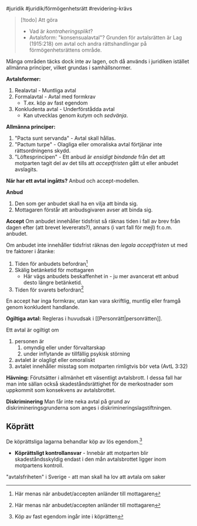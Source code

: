 #juridik #juridik/förmögenhetsrätt #revidering-krävs

> [!todo] Att göra
> - Vad är *kontraheringsplikt*?
> - Avtalsform: "konsensualavtal"?
Grunden för avtalsrätten är Lag (1915:218) om avtal och andra rättshandlingar på förmögenhetsrättens område.

Många områden täcks dock inte av lagen, och då används i juridiken istället allmänna principer, vilket grundas i samhällsnormer.

**Avtalsformer:**
1. Realavtal - Muntliga avtal
2. Formalavtal - Avtal med formkrav
	- T.ex. köp av fast egendom
3. Konkludenta avtal - Underförstådda avtal
	- Kan utvecklas genom *kutym* och *sedvänja*.

**Allmänna principer:**
1. "Pacta sunt servanda" - Avtal skall hållas.
2. "Pactum turpe" - Olagliga eller omoraliska avtal förtjänar inte rättsordningens skydd.
3. "Löftesprincipen" - Ett anbud är *ensidigt bindande* från det att motparten tagit del av det tills att *acceptfristen* gått ut eller anbudet avslagits.

**När har ett avtal ingåtts?**
Anbud och accept-modellen.

**Anbud**
1. Den som ger anbudet skall ha en vilja att binda sig.
2. Mottagaren förstår att anbudsgivaren avser att binda sig.

**Accept**
Om anbudet innehåller tidsfrist så räknas tiden i fall av brev från dagen efter (att brevet levererats?), annars (i vart fall för mejl) fr.o.m. anbudet.

Om anbudet inte innehåller tidsfrist räknas den *legala acceptfristen* ut med tre faktorer i åtanke:
1. Tiden för anbudets befordran[^2]
2. Skälig betänketid för mottagaren
	- Här vägs anbudets beskaffenhet in - ju mer avancerat ett anbud desto längre betänketid.
3. Tiden för svarets befordran[^2]

En accept har inga formkrav, utan kan vara skriftlig, muntlig eller framgå genom konkludent handlande.

**Ogiltiga avtal:**
Regleras i huvudsak i [[Personrätt|personrätten]].

Ett avtal är ogiltigt om
1. personen är
	1. omyndig eller under förvaltarskap
	2. under inflytande av tillfällig psykisk störning
2. avtalet är olagligt eller omoraliskt
3. avtalet innehåller misstag som motparten rimligtvis bör veta (AvtL 3:32)

**Hävning:**
Förutsätter i allmänhet ett väsentligt avtalsbrott. I dessa fall har man inte sällan också skadeståndsrättighet för de merkostnader som uppkommit som konsekvens av avtalsbrottet.

**Diskriminering**
Man får inte neka avtal på grund av diskrimineringsgrunderna som anges i diskrimineringslagstiftningen.

## Köprätt
De köprättsliga lagarna behandlar köp av lös egendom.[^1]
- **Köprättsligt kontrollansvar** - Innebär att motparten blir skadeståndsskyldig endast i den mån avtalsbrottet ligger inom motpartens kontroll.

"avtalsfriheten" i Sverige - att man skall ha lov att avtala om saker

[^1]: Köp av fast egendom ingår inte i köprätten
[^2]: Här menas när anbudet/accepten anländer till mottagaren
